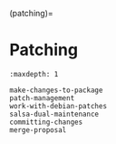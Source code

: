 (patching)=
# Patching

```{toctree}
:maxdepth: 1

make-changes-to-package
patch-management
work-with-debian-patches
salsa-dual-maintenance
committing-changes
merge-proposal
```
